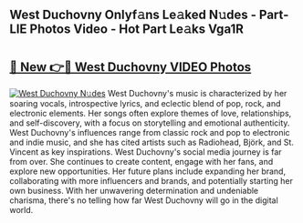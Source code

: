 ## West Duchovny Onlyf𝚊ns Le𝚊ked N𝚞des - Part-LlE Photos Video - Hot Part Le𝚊ks Vga1R

# <h2><a href="http://ac22195.deff.icu/?id=West+Duchovny">🔗 New 👉🔴 West Duchovny VIDEO Photos</a></h2>

[![West Duchovny N𝚞des](https://i.imgur.com/rIISA9y.gif)](http://ac22195.deff.icu/?id=West+Duchovny)
West Duchovny's music is characterized by her soaring vocals, introspective lyrics, and eclectic blend of pop, rock, and electronic elements. Her songs often explore themes of love, relationships, and self-discovery, with a focus on storytelling and emotional authenticity. West Duchovny's influences range from classic rock and pop to electronic and indie music, and she has cited artists such as Radiohead, Björk, and St. Vincent as key inspirations. West Duchovny's social media journey is far from over. She continues to create content, engage with her fans, and explore new opportunities. Her future plans include expanding her brand, collaborating with more influencers and brands, and potentially starting her own business. With her unwavering determination and undeniable charisma, there's no telling how far West Duchovny will go in the digital world.

